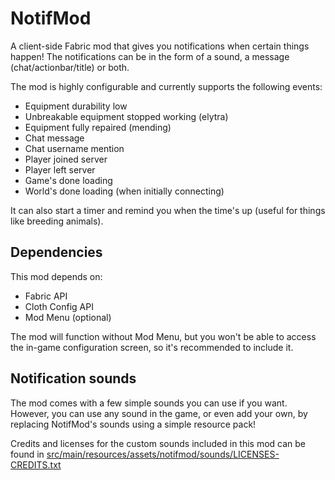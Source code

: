 # NotifMod
A client-side Fabric mod that gives you notifications when certain things happen!
The notifications can be in the form of a sound, a message (chat/actionbar/title) or both.

The mod is highly configurable and currently supports the following events:
- Equipment durability low
- Unbreakable equipment stopped working (elytra)
- Equipment fully repaired (mending)
- Chat message
- Chat username mention
- Player joined server
- Player left server
- Game's done loading
- World's done loading (when initially connecting)

It can also start a timer and remind you when the time's up (useful for things like breeding animals).

## Dependencies
This mod depends on:
- Fabric API
- Cloth Config API
- Mod Menu (optional)

The mod will function without Mod Menu, but you won't be able to access the
in-game configuration screen, so it's recommended to include it.

## Notification sounds
The mod comes with a few simple sounds you can use if you want. However, you can use any sound
in the game, or even add your own, by replacing NotifMod's sounds using a simple resource pack!

Credits and licenses for the custom sounds included in this mod can be found in [src/main/resources/assets/notifmod/sounds/LICENSES-CREDITS.txt](src/main/resources/assets/notifmod/sounds/LICENSES-CREDITS.txt)